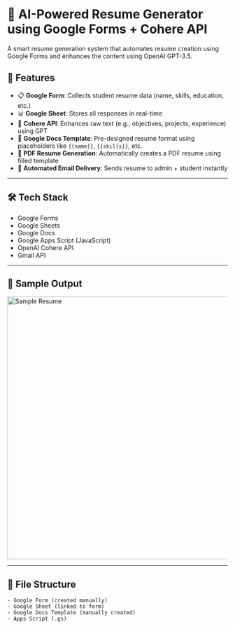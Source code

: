 # 🧠 AI-Powered Resume Generator using Google Forms + Cohere API

A smart resume generation system that automates resume creation using Google Forms and enhances the content using OpenAI GPT-3.5.

## 🚀 Features

- 📋 **Google Form**: Collects student resume data (name, skills, education, etc.)
- 📊 **Google Sheet**: Stores all responses in real-time
- 🤖 **Cohere API**: Enhances raw text (e.g., objectives, projects, experience) using GPT
- 📝 **Google Docs Template**: Pre-designed resume format using placeholders like `{{name}}`, `{{skills}}`, etc.
- 📄 **PDF Resume Generation**: Automatically creates a PDF resume using filled template
- 📧 **Automated Email Delivery**: Sends resume to admin + student instantly

---

## 🛠️ Tech Stack

- Google Forms
- Google Sheets
- Google Docs
- Google Apps Script (JavaScript)
- OpenAI Cohere API
- Gmail API

---

## 📸 Sample Output

<img src="image.png" alt="Sample Resume" width="600">

---

## 📂 File Structure

```plaintext
- Google Form (created manually)
- Google Sheet (linked to form)
- Google Docs Template (manually created)
- Apps Script (.gs)
